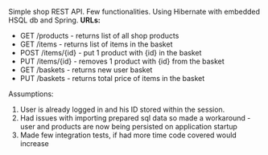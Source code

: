 Simple shop REST API. Few functionalities. Using Hibernate with embedded HSQL db and Spring.
<strong> URLs: </strong>
<ul>
	<li> GET /products  	- returns list of all shop products
	<li> GET /items		 	- returns list of items in the basket
	<li> POST /items/{id} 	- put 1 product with {id} in the basket
	<li> PUT /items/{id} 	- removes 1 product with {id} from the basket
	<li> GET /baskets		- returns new user basket
	<li> PUT /baskets 		- returns total price of items in the basket
</ul>
Assumptions: 
<ol>
	<li> User is already logged in and his ID stored within the session. </li>
	<li> Had issues with importing prepared sql data so made a workaround - user and products are now being persisted on application startup </li>
	<li>Made few integration tests, if had more time code covered would increase </li>
</ol>
	
